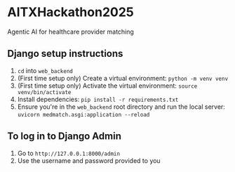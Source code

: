# AITXHackathon2025
Agentic AI for healthcare provider matching

## Django setup instructions
1. `cd` into `web_backend`
2. (First time setup only) Create a virtual environment: `python -m venv venv`
3. (First time setup only) Activate the virtual environment: `source venv/bin/activate`
4. Install dependencies: `pip install -r requirements.txt`
5. Ensure you're in the `web_backend` root directory and run the local server: `uvicorn medmatch.asgi:application --reload`

## To log in to Django Admin
1. Go to `http://127.0.0.1:8000/admin`
2. Use the username and password provided to you

